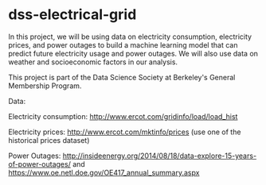 # dss-electrical-grid

In this project, we will be using data on electricity consumption, electricity prices, and power outages to build a machine learning model that can predict future electricity usage and power outages. We will also use data on weather and socioeconomic factors in our analysis.

This project is part of the Data Science Society at Berkeley's General Membership Program.

Data:

Electricity consumption: http://www.ercot.com/gridinfo/load/load_hist

Electricity prices: http://www.ercot.com/mktinfo/prices (use one of the historical prices dataset)

Power Outages: http://insideenergy.org/2014/08/18/data-explore-15-years-of-power-outages/ and https://www.oe.netl.doe.gov/OE417_annual_summary.aspx
